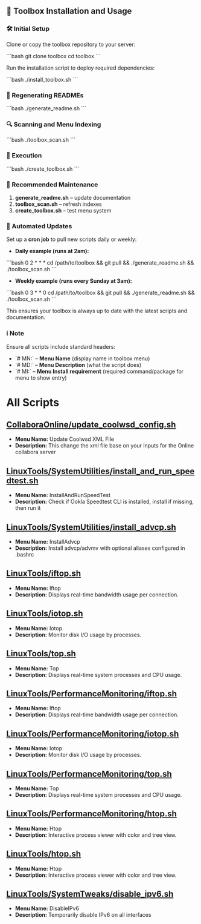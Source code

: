 ## 🚀 Toolbox Installation and Usage

### 🛠️ Initial Setup

Clone or copy the toolbox repository to your server:

\`\`\`bash
git clone <your-repo-url> toolbox
cd toolbox
\`\`\`

Run the installation script to deploy required dependencies:

\`\`\`bash
./install_toolbox.sh
\`\`\`

### 🔄 Regenerating READMEs

\`\`\`bash
./generate_readme.sh
\`\`\`

### 🔍 Scanning and Menu Indexing

\`\`\`bash
./toolbox_scan.sh
\`\`\`

### 🔧 Execution

\`\`\`bash
./create_toolbox.sh
\`\`\`

### 🔁 Recommended Maintenance

1. **generate_readme.sh** – update documentation
2. **toolbox_scan.sh** – refresh indexes
3. **create_toolbox.sh** – test menu system

### 📅 Automated Updates

Set up a **cron job** to pull new scripts daily or weekly:

- **Daily example (runs at 2am):**

\`\`\`bash
0 2 * * * cd /path/to/toolbox && git pull && ./generate_readme.sh && ./toolbox_scan.sh
\`\`\`

- **Weekly example (runs every Sunday at 3am):**

\`\`\`bash
0 3 * * 0 cd /path/to/toolbox && git pull && ./generate_readme.sh && ./toolbox_scan.sh
\`\`\`

This ensures your toolbox is always up to date with the latest scripts and documentation.

### ℹ️ Note

Ensure all scripts include standard headers:

- \`# MN:\` – **Menu Name** (display name in toolbox menu)
- \`# MD:\` – **Menu Description** (what the script does)
- \`# MI:\` – **Menu Install requirement** (required command/package for menu to show entry)

# All Scripts

## [CollaboraOnline/update_coolwsd_config.sh](CollaboraOnline/update_coolwsd_config.sh.md)
- **Menu Name:** Update Coolwsd XML File
- **Description:** This change the xml file base on your inputs for the Online collabora server

## [LinuxTools/SystemUtilities/install_and_run_speedtest.sh](LinuxTools/SystemUtilities/install_and_run_speedtest.sh.md)
- **Menu Name:** InstallAndRunSpeedTest
- **Description:** Check if Ookla Speedtest CLI is installed, install if missing, then run it

## [LinuxTools/SystemUtilities/install_advcp.sh](LinuxTools/SystemUtilities/install_advcp.sh.md)
- **Menu Name:** InstallAdvcp
- **Description:** Install advcp/advmv with optional aliases configured in .bashrc

## [LinuxTools/iftop.sh](LinuxTools/iftop.sh.md)
- **Menu Name:** Iftop
- **Description:** Displays real-time bandwidth usage per connection.

## [LinuxTools/iotop.sh](LinuxTools/iotop.sh.md)
- **Menu Name:** Iotop
- **Description:** Monitor disk I/O usage by processes.

## [LinuxTools/top.sh](LinuxTools/top.sh.md)
- **Menu Name:** Top
- **Description:** Displays real-time system processes and CPU usage.

## [LinuxTools/PerformanceMonitoring/iftop.sh](LinuxTools/PerformanceMonitoring/iftop.sh.md)
- **Menu Name:** Iftop
- **Description:** Displays real-time bandwidth usage per connection.

## [LinuxTools/PerformanceMonitoring/iotop.sh](LinuxTools/PerformanceMonitoring/iotop.sh.md)
- **Menu Name:** Iotop
- **Description:** Monitor disk I/O usage by processes.

## [LinuxTools/PerformanceMonitoring/top.sh](LinuxTools/PerformanceMonitoring/top.sh.md)
- **Menu Name:** Top
- **Description:** Displays real-time system processes and CPU usage.

## [LinuxTools/PerformanceMonitoring/htop.sh](LinuxTools/PerformanceMonitoring/htop.sh.md)
- **Menu Name:** Htop
- **Description:** Interactive process viewer with color and tree view.

## [LinuxTools/htop.sh](LinuxTools/htop.sh.md)
- **Menu Name:** Htop
- **Description:** Interactive process viewer with color and tree view.

## [LinuxTools/SystemTweaks/disable_ipv6.sh](LinuxTools/SystemTweaks/disable_ipv6.sh.md)
- **Menu Name:** DisableIPv6
- **Description:** Temporarily disable IPv6 on all interfaces

